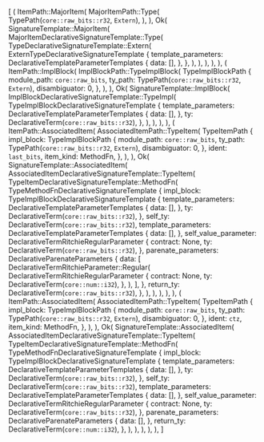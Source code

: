 [
    (
        ItemPath::MajorItem(
            MajorItemPath::Type(
                TypePath(`core::raw_bits::r32`, `Extern`),
            ),
        ),
        Ok(
            SignatureTemplate::MajorItem(
                MajorItemDeclarativeSignatureTemplate::Type(
                    TypeDeclarativeSignatureTemplate::Extern(
                        ExternTypeDeclarativeSignatureTemplate {
                            template_parameters: DeclarativeTemplateParameterTemplates {
                                data: [],
                            },
                        },
                    ),
                ),
            ),
        ),
    ),
    (
        ItemPath::ImplBlock(
            ImplBlockPath::TypeImplBlock(
                TypeImplBlockPath {
                    module_path: `core::raw_bits`,
                    ty_path: TypePath(`core::raw_bits::r32`, `Extern`),
                    disambiguator: 0,
                },
            ),
        ),
        Ok(
            SignatureTemplate::ImplBlock(
                ImplBlockDeclarativeSignatureTemplate::TypeImpl(
                    TypeImplBlockDeclarativeSignatureTemplate {
                        template_parameters: DeclarativeTemplateParameterTemplates {
                            data: [],
                        },
                        ty: DeclarativeTerm(`core::raw_bits::r32`),
                    },
                ),
            ),
        ),
    ),
    (
        ItemPath::AssociatedItem(
            AssociatedItemPath::TypeItem(
                TypeItemPath {
                    impl_block: TypeImplBlockPath {
                        module_path: `core::raw_bits`,
                        ty_path: TypePath(`core::raw_bits::r32`, `Extern`),
                        disambiguator: 0,
                    },
                    ident: `last_bits`,
                    item_kind: MethodFn,
                },
            ),
        ),
        Ok(
            SignatureTemplate::AssociatedItem(
                AssociatedItemDeclarativeSignatureTemplate::TypeItem(
                    TypeItemDeclarativeSignatureTemplate::MethodFn(
                        TypeMethodFnDeclarativeSignatureTemplate {
                            impl_block: TypeImplBlockDeclarativeSignatureTemplate {
                                template_parameters: DeclarativeTemplateParameterTemplates {
                                    data: [],
                                },
                                ty: DeclarativeTerm(`core::raw_bits::r32`),
                            },
                            self_ty: DeclarativeTerm(`core::raw_bits::r32`),
                            template_parameters: DeclarativeTemplateParameterTemplates {
                                data: [],
                            },
                            self_value_parameter: DeclarativeTermRitchieRegularParameter {
                                contract: None,
                                ty: DeclarativeTerm(`core::raw_bits::r32`),
                            },
                            parenate_parameters: DeclarativeParenateParameters {
                                data: [
                                    DeclarativeTermRitchieParameter::Regular(
                                        DeclarativeTermRitchieRegularParameter {
                                            contract: None,
                                            ty: DeclarativeTerm(`core::num::i32`),
                                        },
                                    ),
                                ],
                            },
                            return_ty: DeclarativeTerm(`core::raw_bits::r32`),
                        },
                    ),
                ),
            ),
        ),
    ),
    (
        ItemPath::AssociatedItem(
            AssociatedItemPath::TypeItem(
                TypeItemPath {
                    impl_block: TypeImplBlockPath {
                        module_path: `core::raw_bits`,
                        ty_path: TypePath(`core::raw_bits::r32`, `Extern`),
                        disambiguator: 0,
                    },
                    ident: `ctz`,
                    item_kind: MethodFn,
                },
            ),
        ),
        Ok(
            SignatureTemplate::AssociatedItem(
                AssociatedItemDeclarativeSignatureTemplate::TypeItem(
                    TypeItemDeclarativeSignatureTemplate::MethodFn(
                        TypeMethodFnDeclarativeSignatureTemplate {
                            impl_block: TypeImplBlockDeclarativeSignatureTemplate {
                                template_parameters: DeclarativeTemplateParameterTemplates {
                                    data: [],
                                },
                                ty: DeclarativeTerm(`core::raw_bits::r32`),
                            },
                            self_ty: DeclarativeTerm(`core::raw_bits::r32`),
                            template_parameters: DeclarativeTemplateParameterTemplates {
                                data: [],
                            },
                            self_value_parameter: DeclarativeTermRitchieRegularParameter {
                                contract: None,
                                ty: DeclarativeTerm(`core::raw_bits::r32`),
                            },
                            parenate_parameters: DeclarativeParenateParameters {
                                data: [],
                            },
                            return_ty: DeclarativeTerm(`core::num::i32`),
                        },
                    ),
                ),
            ),
        ),
    ),
]